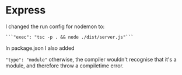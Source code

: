 # Express

I changed the run config for nodemon to:

    ```"exec": "tsc -p . && node ./dist/server.js"```
In package.json I also added

```"type": "module"```
otherwise, the compiler wouldn't recognise that it's a module, and therefore throw a compiletime error.
